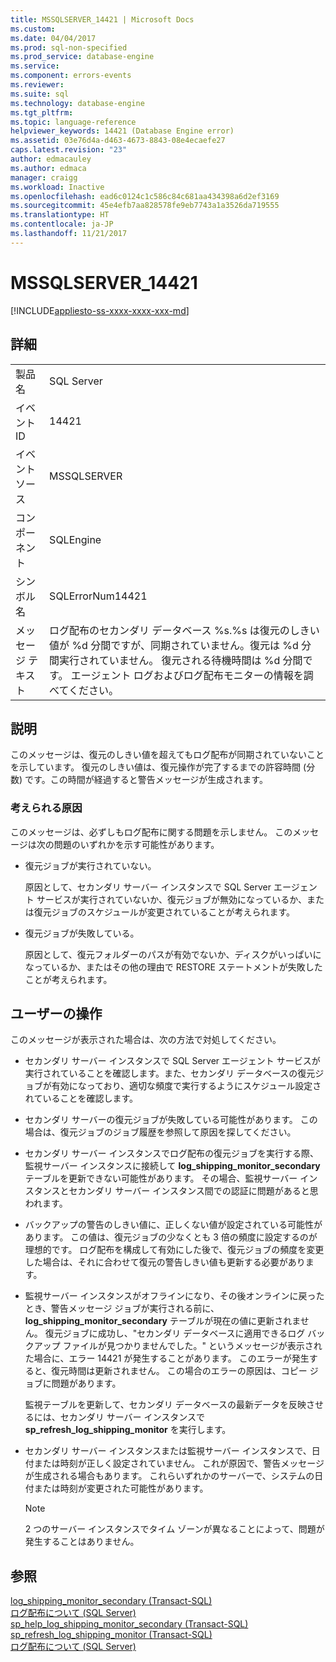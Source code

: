 ```yaml
---
title: MSSQLSERVER_14421 | Microsoft Docs
ms.custom: 
ms.date: 04/04/2017
ms.prod: sql-non-specified
ms.prod_service: database-engine
ms.service: 
ms.component: errors-events
ms.reviewer: 
ms.suite: sql
ms.technology: database-engine
ms.tgt_pltfrm: 
ms.topic: language-reference
helpviewer_keywords: 14421 (Database Engine error)
ms.assetid: 03e76d4a-d463-4673-8843-08e4ecaefe27
caps.latest.revision: "23"
author: edmacauley
ms.author: edmaca
manager: craigg
ms.workload: Inactive
ms.openlocfilehash: ead6c0124c1c586c84c681aa434398a6d2ef3169
ms.sourcegitcommit: 45e4efb7aa828578fe9eb7743a1a3526da719555
ms.translationtype: HT
ms.contentlocale: ja-JP
ms.lasthandoff: 11/21/2017
---
```

# <a name="mssqlserver14421"></a>MSSQLSERVER_14421
[!INCLUDE[appliesto-ss-xxxx-xxxx-xxx-md](../../includes/appliesto-ss-xxxx-xxxx-xxx-md.md)]
  
## <a name="details"></a>詳細  
  
|||  
|-|-|  
|製品名|SQL Server|  
|イベント ID|14421|  
|イベント ソース|MSSQLSERVER|  
|コンポーネント|SQLEngine|  
|シンボル名|SQLErrorNum14421|  
|メッセージ テキスト|ログ配布のセカンダリ データベース %s.%s は復元のしきい値が %d 分間ですが、同期されていません。復元は %d 分間実行されていません。 復元される待機時間は %d 分間です。 エージェント ログおよびログ配布モニターの情報を調べてください。|  
  
## <a name="explanation"></a>説明  
このメッセージは、復元のしきい値を超えてもログ配布が同期されていないことを示しています。 復元のしきい値は、復元操作が完了するまでの許容時間 (分数) です。この時間が経過すると警告メッセージが生成されます。  
  
### <a name="possible-causes"></a>考えられる原因  
このメッセージは、必ずしもログ配布に関する問題を示しません。 このメッセージは次の問題のいずれかを示す可能性があります。  
  
-   復元ジョブが実行されていない。  
  
    原因として、セカンダリ サーバー インスタンスで SQL Server エージェント サービスが実行されていないか、復元ジョブが無効になっているか、または復元ジョブのスケジュールが変更されていることが考えられます。  
  
-   復元ジョブが失敗している。  
  
    原因として、復元フォルダーのパスが有効でないか、ディスクがいっぱいになっているか、またはその他の理由で RESTORE ステートメントが失敗したことが考えられます。  
  
## <a name="user-action"></a>ユーザーの操作  
このメッセージが表示された場合は、次の方法で対処してください。  
  
-   セカンダリ サーバー インスタンスで SQL Server エージェント サービスが実行されていることを確認します。また、セカンダリ データベースの復元ジョブが有効になっており、適切な頻度で実行するようにスケジュール設定されていることを確認します。  
  
-   セカンダリ サーバーの復元ジョブが失敗している可能性があります。 この場合は、復元ジョブのジョブ履歴を参照して原因を探してください。  
  
-   セカンダリ サーバー インスタンスでログ配布の復元ジョブを実行する際、監視サーバー インスタンスに接続して **log_shipping_monitor_secondary** テーブルを更新できない可能性があります。 その場合、監視サーバー インスタンスとセカンダリ サーバー インスタンス間での認証に問題があると思われます。  
  
-   バックアップの警告のしきい値に、正しくない値が設定されている可能性があります。 この値は、復元ジョブの少なくとも 3 倍の頻度に設定するのが理想的です。 ログ配布を構成して有効にした後で、復元ジョブの頻度を変更した場合は、それに合わせて復元の警告しきい値も更新する必要があります。  
  
-   監視サーバー インスタンスがオフラインになり、その後オンラインに戻ったとき、警告メッセージ ジョブが実行される前に、**log_shipping_monitor_secondary** テーブルが現在の値に更新されません。 復元ジョブに成功し、"セカンダリ データベースに適用できるログ バックアップ ファイルが見つかりませんでした。" というメッセージが表示された場合に、エラー 14421 が発生することがあります。 このエラーが発生すると、復元時間は更新されません。 この場合のエラーの原因は、コピー ジョブに問題があります。  
  
    監視テーブルを更新して、セカンダリ データベースの最新データを反映させるには、セカンダリ サーバー インスタンスで **sp_refresh_log_shipping_monitor** を実行します。  
  
-   セカンダリ サーバー インスタンスまたは監視サーバー インスタンスで、日付または時刻が正しく設定されていません。 これが原因で、警告メッセージが生成される場合もあります。 これらいずれかのサーバーで、システムの日付または時刻が変更された可能性があります。  
  
    > [!NOTE]  
    > 2 つのサーバー インスタンスでタイム ゾーンが異なることによって、問題が発生することはありません。  
  
## <a name="see-also"></a>参照  
[log_shipping_monitor_secondary &#40;Transact-SQL&#41;](~/relational-databases/system-tables/log-shipping-monitor-secondary-transact-sql.md)  
[ログ配布について &#40;SQL Server&#41;](~/database-engine/log-shipping/about-log-shipping-sql-server.md)  
[sp_help_log_shipping_monitor_secondary &#40;Transact-SQL&#41;](~/relational-databases/system-stored-procedures/sp-help-log-shipping-monitor-secondary-transact-sql.md)  
[sp_refresh_log_shipping_monitor &#40;Transact-SQL&#41;](~/relational-databases/system-stored-procedures/sp-help-log-shipping-monitor-transact-sql.md)  
[ログ配布について &#40;SQL Server&#41;](~/database-engine/log-shipping/about-log-shipping-sql-server.md)  
  
